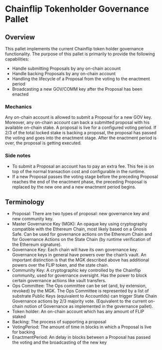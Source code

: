 # Chainflip Tokenholder Governance Pallet

## Overview

This pallet implements the current Chainflip token holder governance functionality. The purpose of this pallet is primarily to provide the following capabilities:

- Handle submitting Proposals by any on-chain account
- Handle backing Proposals by any on-chain account
- Handling the lifecycle of a Proposal from the voting to the enactment period
- Broadcasting a new GOV/COMM key after the Proposal has been enacted

### Mechanics

Any on-chain account is allowed to submit a Proposal for a new GOV key. Moreover, any on-chain account can back a submitted proposal with his available on-chain stake. A proposal is live for a configured voting period. If 2/3 of the total locked stake is backing a proposal, the proposal has passed the voting and goes into the enactment stage. After the enactment period is over, the proposal is getting executed.

### Side notes

- To submit a Proposal an account has to pay an extra fee. This fee is on top of the normal transaction cost and configurable in the runtime.
- If a new Proposal passes the voting stage before the preceding Proposal reaches the end of the enactment phase, the preceding Proposal is replaced by the new one and a new enactment period begins.

## Terminology

- Proposal: There are two types of proposal: new governance key and new community key.
- Master Governance Key (MGK): An opaque key using cryptography compatible with the Ethereum Chain, most likely based on a Gnosis Safe. Can be used for governance actions on the Ethereum Chain and for Governance Actions on the State Chain (by runtime verification of the Ethereum signature). 
- Governance Key: Each chain will have its own governance key. Governance keys in general have powers over the chain’s vault. An important distinction is that the MGK described above has additional powers over the FLIP token, and the state chain.
- Community Key: A cryptographic key controlled by the Chainflip community, used for governance oversight. Has the power to block certain governance actions like vault transfers.
- Ops Committee: The Ops committee can be set (and, by extension, revoked) by the MGK. The Ops Committee is represented by a list of substrate Public Keys (equivalent to AccountIds) can trigger State Chain Governance actions by 2/3 majority vote. (Equivalent to the current on-chain notion of Governance as implemented in the governance pallet).
- Token holder: An on-chain account which has any amount of FLIP staked
- Backing: The process of supporting a proposal
- VotingPeriod: The amount of time in blocks in which a Proposal is live for backing
- EnactmentPeriod: An delay in blocks between a Proposal has passed the voting and the broadcasting of the new key
